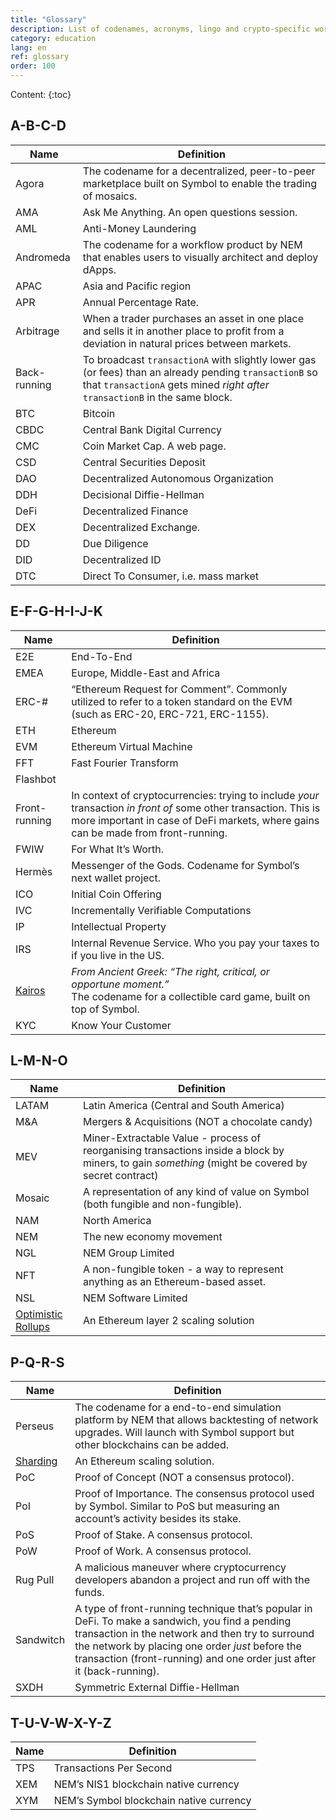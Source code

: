 ```yaml
---
title: "Glossary"
description: List of codenames, acronyms, lingo and crypto-specific words not everyone is familiar with.
category: education
lang: en
ref: glossary
order: 100
---
```


<style>ul {padding:0px} li {display:inline;}</style>

* Content:
{:toc}

## A-B-C-D

| Name | Definition |
| --- | --- |
| Agora | The codename for a decentralized, peer-to-peer marketplace built on Symbol to enable the trading of mosaics. |
| AMA | Ask Me Anything. An open questions session. |
| AML | Anti-Money Laundering |
| Andromeda | The codename for a workflow product by NEM that enables users to visually architect and deploy dApps. |
| APAC | Asia and Pacific region |
| APR | Annual Percentage Rate. |
| Arbitrage | When a trader purchases an asset in one place and sells it in another place to profit from a deviation in natural prices between markets. |
| Back-running | To broadcast `transactionA` with slightly lower gas (or fees) than an already pending `transactionB` so that `transactionA` gets mined _right after_ `transactionB` in the same block. |
| BTC | Bitcoin |
| CBDC | Central Bank Digital Currency |
| CMC | Coin Market Cap. A web page. |
| CSD | Central Securities Deposit |
| DAO | Decentralized Autonomous Organization |
| DDH | Decisional Diffie-Hellman |
| DeFi | Decentralized Finance |
| DEX | Decentralized Exchange. |
| DD  | Due Diligence |
| DID | Decentralized ID |
| DTC | Direct To Consumer, i.e. mass market |

## E-F-G-H-I-J-K

| Name | Definition |
| --- | --- |
| E2E | End-To-End |
| EMEA | Europe, Middle-East and Africa |
| ERC-# | “Ethereum Request for Comment”. Commonly utilized to refer to a token standard on the EVM (such as ERC-20, ERC-721, ERC-1155). |
| ETH | Ethereum |
| EVM | Ethereum Virtual Machine |
| FFT | Fast Fourier Transform |
| Flashbot |     |
| Front-running | In context of cryptocurrencies: trying to include _your_ transaction _in front of_ some other transaction. This is more important in case of DeFi markets, where gains can be made from front-running. |
| FWIW | For What It’s Worth. |
| Hermès | Messenger of the Gods. Codename for Symbol’s next wallet project. |
| ICO | Initial Coin Offering |
| IVC | Incrementally Verifiable Computations |
| IP  | Intellectual Property |
| IRS | Internal Revenue Service. Who you pay your taxes to if you live in the US. |
| [Kairos](https://nem-software.atlassian.net/wiki/spaces/CD/overview?homepageId=633766243) | _From Ancient Greek: “The right, critical, or opportune moment.”_<br>The codename for a collectible card game, built on top of Symbol. |
| KYC | Know Your Customer |

## L-M-N-O

| Name | Definition |
| --- | --- |
| LATAM | Latin America (Central and South America) |
| M&A | Mergers & Acquisitions (NOT a chocolate candy) |
| MEV | Miner-Extractable Value - process of reorganising transactions inside a block by miners, to gain _something_ (might be covered by secret contract) |
| Mosaic | A representation of any kind of value on Symbol (both fungible and non-fungible). |
| NAM | North America |
| NEM | The new economy movement |
| NGL | NEM Group Limited |
| NFT | A non-fungible token - a way to represent anything as an Ethereum-based asset. |
| NSL | NEM Software Limited |
| [Optimistic Rollups](https://medium.com/stakefish/optimistic-rollups-how-they-work-and-why-they-matter-3f677a504fcf) | An Ethereum layer 2 scaling solution |

## P-Q-R-S

| Name | Definition |
| --- | --- |
| Perseus | The codename for a end-to-end simulation platform by NEM that allows backtesting of network upgrades. Will launch with Symbol support but other blockchains can be added. |
| [Sharding](https://ethereum.org/en/eth2/shard-chains/) | An Ethereum scaling solution. |
| PoC | Proof of Concept (NOT a consensus protocol). |
| PoI | Proof of Importance. The consensus protocol used by Symbol. Similar to PoS but measuring an account’s activity besides its stake. |
| PoS | Proof of Stake. A consensus protocol. |
| PoW | Proof of Work. A consensus protocol. |
| Rug Pull | A malicious maneuver where cryptocurrency developers abandon a project and run off with the funds. |
| Sandwitch | A type of front-running technique that’s popular in DeFi. To make a sandwich, you find a pending transaction in the network and then try to surround the network by placing one order _just_ before the transaction (front-running) and one order just after it (back-running). |
| SXDH | Symmetric External Diffie-Hellman |

## T-U-V-W-X-Y-Z

| Name | Definition |
| --- | --- |
| TPS | Transactions Per Second |
| XEM | NEM’s NIS1 blockchain native currency |
| XYM | NEM’s Symbol blockchain native currency |
